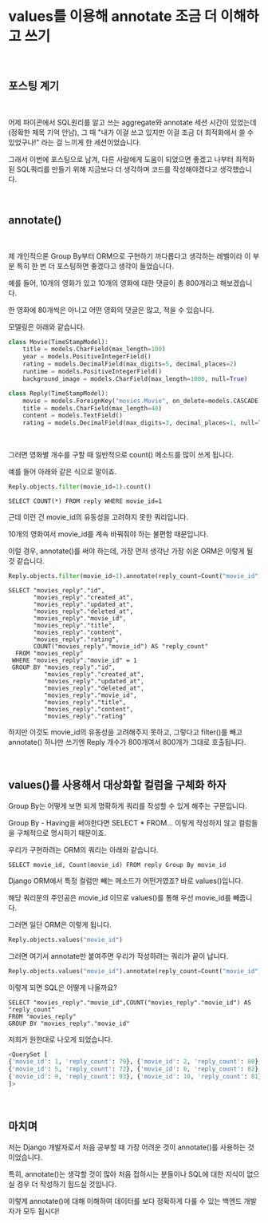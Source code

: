 # values를 이용해 annotate 조금 더 이해하고 쓰기


<br>

## 포스팅 계기

<br>

어제 파이콘에서 SQL원리를 알고 쓰는 aggregate와 annotate 세션 시간이 있었는데(정확한 제목 기억 안남), 그 때 "내가 이걸 쓰고 있지만 이걸 조금 더 최적화에서 쓸 수 있었구나!" 라는 걸 느끼게 한 세션이었습니다.

그래서 이번에 포스팅으로 남겨, 다른 사람에게 도움이 되었으면 좋겠고 나부터 최적화된 SQL쿼리를 만들기 위해 지금보다 더 생각하며 코드를 작성해야겠다고 생각했습니다.

<br>

## annotate()

<br>

제 개인적으론 Group By부터 ORM으로 구현하기 까다롭다고 생각하는 레벨이라 이 부분 특히 한 번 더 포스팅하면 좋겠다고 생각이 들었습니다.

예를 들어, 10개의 영화가 있고 10개의 영화에 대한 댓글이 총 800개라고 해보겠습니다.

한 영화에 80개씩은 아니고 어떤 영화의 댓글은 많고, 적을 수 있습니다.

모델링은 아래와 같습니다.

```python
class Movie(TimeStampModel):
    title = models.CharField(max_length=100)
    year = models.PositiveIntegerField()
    rating = models.DecimalField(max_digits=5, decimal_places=2)
    runtime = models.PositiveIntegerField()
    background_image = models.CharField(max_length=1000, null=True)

class Reply(TimeStampModel):
    movie = models.ForeignKey("movies.Movie", on_delete=models.CASCADE)
    title = models.CharField(max_length=40)
    content = models.TextField()
    rating = models.DecimalField(max_digits=3, decimal_places=1, null=True)
```

<br>

그러면 영화별 개수를 구할 때 일반적으로 count() 메소드를 많이 쓰게 됩니다.

예를 들어 아래와 같은 식으로 말이죠.

```python
Reply.objects.filter(movie_id=1).count()
```

```
SELECT COUNT(*) FROM reply WHERE movie_id=1
```

근데 이런 건 movie_id의 유동성을 고려하지 못한 쿼리입니다.

10개의 영화여서 movie_id를 계속 바꿔줘야 하는 불편함 때문입니다.

이럴 경우, annotate()를 써야 하는데, 가장 먼저 생각난 가장 쉬운 ORM은 이렇게 될 것 같습니다.

```python
Reply.objects.filter(movie_id=1).annotate(reply_count=Count("movie_id"))
```

```
SELECT "movies_reply"."id",
       "movies_reply"."created_at",
       "movies_reply"."updated_at",
       "movies_reply"."deleted_at",
       "movies_reply"."movie_id",
       "movies_reply"."title",
       "movies_reply"."content",
       "movies_reply"."rating",
       COUNT("movies_reply"."movie_id") AS "reply_count"
  FROM "movies_reply"
 WHERE "movies_reply"."movie_id" = 1
 GROUP BY "movies_reply"."id",
          "movies_reply"."created_at",
          "movies_reply"."updated_at",
          "movies_reply"."deleted_at",
          "movies_reply"."movie_id",
          "movies_reply"."title",
          "movies_reply"."content",
          "movies_reply"."rating"
```


하지만 이것도 movie_id의 유동성을 고려해주지 못하고, 그렇다고 filter()를 빼고 annotate() 하나만 쓰기엔 Reply 개수가 800개여서 800개가 그대로 호출됩니다.

<br>

## values()를 사용해서 대상화할 컬럼을 구체화 하자

Group By는 어떻게 보면 되게 명확하게 쿼리를 작성할 수 있게 해주는 구문입니다.

Group By - Having을 써야한다면 SELECT * FROM... 이렇게 작성하지 않고 컬럼들을 구체적으로 명시하기 때문이죠.

우리가 구현하려는 ORM의 쿼리는 아래와 같습니다.

```
SELECT movie_id, Count(movie_id) FROM reply Group By movie_id
```

Django ORM에서 특정 컬럼만 빼는 메소드가 어떤거였죠? 바로 values()입니다.

해당 쿼리문의 주인공은 movie_id 이므로 values()를 통해 우선 movie_id를 빼줍니다.

그러면 일단 ORM은 이렇게 됩니다. 

```python
Reply.objects.values("movie_id")
```
그러면 여기서 annotate만 붙여주면 우리가 작성하려는 쿼리가 끝이 납니다.

```python
Reply.objects.values("movie_id").annotate(reply_count=Count("movie_id"))
```

이렇게 되면 SQL은 어떻게 나올까요?

```
SELECT "movies_reply"."movie_id",COUNT("movies_reply"."movie_id") AS "reply_count"
FROM "movies_reply"
GROUP BY "movies_reply"."movie_id"
```

저희가 원한대로 나오게 되었습니다.

```python
<QuerySet [
{'movie_id': 1, 'reply_count': 79}, {'movie_id': 2, 'reply_count': 80}, {'movie_id': 3, 'reply_count': 77}, {'movie_id': 4, 'reply_count': 81}, 
{'movie_id': 5, 'reply_count': 72}, {'movie_id': 6, 'reply_count': 82}, {'movie_id': 7, 'reply_count': 84}, {'movie_id': 8, 'reply_count': 71}, 
{'movie_id': 9, 'reply_count': 93}, {'movie_id': 10, 'reply_count': 81}
]>
```

<br>

## 마치며

저는 Django 개발자로서 처음 공부할 때 가장 어려운 것이 annotate()를 사용하는 것이었습니다.

특히, annotate()는 생각할 것이 많아 처음 접하시는 분들이나 SQL에 대한 지식이 없으실 경우 더 작성하기 힘드실 것입니다.

이렇게 annotate()에 대해 이해하여 데이터를 보다 정확하게 다룰 수 있는 백엔드 개발자가 모두 됩시다!
